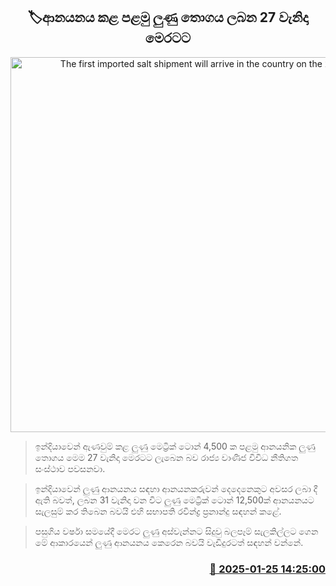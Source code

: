 <p align='center'><b><h2 align='center' title='The first imported salt shipment will arrive in the country on the 27th.'>🏷ආනයනය කළ පළමු ලුණු තොගය ලබන 27 වැනිදා මෙරටට</h2></b></p>
<p align='center'><img src='https://helakuru.sgp1.cdn.digitaloceanspaces.com/esana/images/lib/lunu-archived.jpg' width='600' alt='The first imported salt shipment will arrive in the country on the 27th.'></p>

> ඉන්දියාවෙන් ඇණවුම් කළ ලුණු මෙට්‍රික් ටොන් 4,500 ක පළමු ආනයනික ලුණු තොගය මෙම 27 වැනිදා මෙරටට ලැබෙන බව රාජ්‍ය වාණිජ විවිධ නීතිගත සංස්ථාව පවසනවා.

> ඉන්දියාවෙන් ලුණු ආනයනය සඳහා ආනයනකරුවන් දෙදෙනෙකුට අවසර ලබා දී ඇති බවත්, ලබන 31 වැනිදා වන විට ලුණු මෙට්‍රික් ටොන් 12,500ක් ආනයනයට සැලසුම් කර තිබෙන බවයි එහි සභාපති රවීන්ද්‍ර ප්‍රනාන්දු සඳහන් කළේ.

> පසුගිය වර්ෂා සමයේදී මෙරට ලුණු අස්වැන්නට සිදුවු බලපෑම් සැලකිල්ලට ගෙන මේ ආකාරයෙන් ලුණු ආනයනය කෙරෙන බවයි වැඩිදුරටත් සඳහන් වන්නේ.



<h3 align='right'><a href='https://www.helakuru.lk/esana/p/106883/'>📅 2025-01-25 14:25:00</a></h3>
